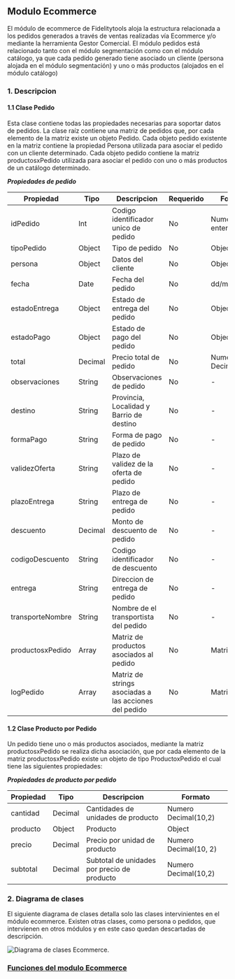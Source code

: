 ## Modulo Ecommerce
El módulo de ecommerce de Fidelitytools aloja la estructura relacionada a los pedidos generados a
través de ventas realizadas vía Ecommerce y/o mediante la herramienta Gestor Comercial. El módulo
pedidos está relacionado tanto con el módulo segmentación como con el módulo catálogo, ya que cada
pedido generado tiene asociado un cliente (persona alojada en el módulo segmentación) y uno o más
productos (alojados en el módulo catálogo)

### 1. Descripcion 

#### 1.1 Clase Pedido
Esta clase contiene todas las propiedades necesarias para soportar datos de pedidos. La clase raíz
contiene una matriz de pedidos que, por cada elemento de la matriz existe un objeto Pedido.
Cada objeto pedido existente en la matriz contiene la propiedad Persona utilizada para asociar el
pedido con un cliente determinado.
Cada objeto pedido contiene la matriz productosxPedido utilizada para asociar el pedido con uno o
más productos de un catálogo determinado.

***Propiedades de pedido***

| Propiedad | Tipo | Descripcion | Requerido | Formato |
|-----------|------|-------------|-----------|---------|
| idPedido | Int | Codigo identificador unico de pedido | No | Numero entero | 
| tipoPedido | Object | Tipo de pedido | No | Object | 
| persona | Object | Datos del cliente | No | Object |
| fecha | Date | Fecha del pedido | No | dd/mm/yyyy | 
| estadoEntrega | Object | Estado de entrega del pedido | No | Object |
| estadoPago | Object | Estado de pago del pedido | No | Object |
| total | Decimal | Precio total de pedido | No | Numero Decimal(10,2) | 
| observaciones | String | Observaciones de pedido | No | - |
| destino | String | Provincia, Localidad y Barrio de destino | No | - |
| formaPago | String | Forma de pago de pedido | No | - | 
| validezOferta | String | Plazo de validez de la oferta de pedido | No | - | 
| plazoEntrega | String | Plazo de entrega de pedido | No | - |
| descuento | Decimal | Monto de descuento de pedido | No | - | 
| codigoDescuento | String | Codigo identificador de descuento | No | - | 
| entrega | String | Direccion de entrega de pedido | No | - | 
| transporteNombre | String | Nombre de el transportista del pedido | No | - | 
| productosxPedido | Array | Matriz de productos asociados al pedido | No | Matriz | 
| logPedido | Array | Matriz de strings asociadas a las acciones del pedido | No | Matriz |

#### 1.2 Clase Producto por Pedido
Un pedido tiene uno o más productos asociados, mediante la matriz productosxPedido se realiza
dicha asociación, que por cada elemento de la matriz productosxPedido existe un objeto de tipo
ProductoxPedido el cual tiene las siguientes propiedades:

***Propiedades de producto por pedido***

| Propiedad | Tipo | Descripcion | Formato |
|-----------|------|-------------|---------|
| cantidad | Decimal | Cantidades de unidades de producto | Numero Decimal(10,2) |
| producto | Object | Producto | Object |
| precio | Decimal | Precio por unidad de producto | Numero Decimal(10, 2) |
| subtotal | Decimal | Subtotal de unidades por precio de producto | Numero Decimal(10,2) |


### 2. Diagrama de clases

El siguiente diagrama de clases detalla solo las clases intervinientes en el módulo ecommerce. Existen
otras clases, como persona o pedidos, que intervienen en otros módulos y en este caso quedan descartadas
de descripción.

![Diagrama de clases Ecommerce.](https://drive.google.com/uc?export=view&id=1oLhNumIn0Iqj1-LfhnC07vYoAiM-7SMh)

### [Funciones del modulo Ecommerce](https://github.com/bebeto-fidelitytools/FidelitytoolsWS/tree/master/docs/ecommerce) 
